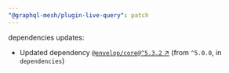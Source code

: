 ```yaml
---
"@graphql-mesh/plugin-live-query": patch
---
```

dependencies updates:
  - Updated dependency [`@envelop/core@^5.3.2` ↗︎](https://www.npmjs.com/package/@envelop/core/v/5.3.2) (from `^5.0.0`, in `dependencies`)
